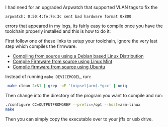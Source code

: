I had need for an upgraded Arpwatch that supported VLAN tags to fix the 

```text
arpwatch: 0:50:4:fe:7e:3c sent bad hardware format 0x800
```

errors that appeared in my logs, its fairly easy to compile once you have the toolchain properly installed and this is how to do it:

First follow one of these links to setup your toolchain, ignore the very last step which compiles the firmware.

* [Compiling from source using a Debian based Linux Distribution](/RMerl/asuswrt-merlin.ng/wiki/Compiling-from-source-using-a-Debian-based-Linux-Distribution)
* [Compile Firmware from source using Linux Mint](/RMerl/asuswrt-merlin.ng/wiki/Compile-Firmware-from-source-using-Linux-Mint)
* [Compile firmware from source using Ubuntu](/RMerl/asuswrt-merlin.ng/wiki/Compile-Firmware-from-source-using-Ubuntu)

Instead of running `make DEVICEMODEL`, run:

```bash
 make clean 2>&1 | grep -oE '(mipsel|arm).*gcc' | uniq
```

Then change into the directory of the program you want to compile and run:

```bash
./configure CC=OUTPUTFROMGREP --prefix=/opt --host=arm-linux
make
```

Then you can simply copy the executable over to your jffs or usb drive.